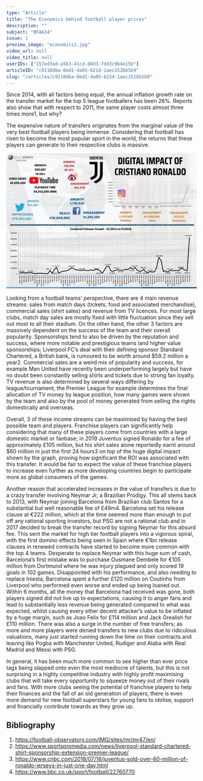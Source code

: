 ```yaml
---
type: "Article"
title: "The Economics behind football player prices"
description: ""
subject: "BFAA34"
issue: 1
preview_image: "economics1.jpg"
video_url: null
video_title: null
userIDs: ["157ed3ad-a5b3-41cd-88d3-7dd3c9b4e15b"]
articleID: "c9110dba-0ed1-4a05-b21d-1aec152bb5b9"
slug: "/articles/c9110dba-0ed1-4a05-b21d-1aec152bb5b9"
---
```


Since 2014, with all factors being equal, the annual inflation growth rate on the transfer market for the top 5 league footballers has been 26%. Reports also show that with respect to 2011, the same player costs almost three times more1, but why?

The expensive nature of transfers originates from the marginal value of the very best football players being immense. Considering that football has risen to become the most popular sport in the world, the returns that these players can generate to their respective clubs is massive. 

![Ronaldo](./../images/issue1/econbus/Ronaldo.jpg)

Looking from a football teams’ perspective, there are 4 main revenue streams: sales from match days (tickets, food and associated merchandise), commercial sales (shirt sales) and revenue from TV licences. For most large clubs, match day sales are mostly fixed with little fluctuation since they sell out most to all their stadium. On the other hand, the other 3 factors are massively dependent on the success of the team and their overall popularity. Sponsorships tend to also be driven by the reputation and success, where more notable and prestigious teams land higher value sponsorships; Liverpool FC’s deal with their defining sponsor Standard Chartered, a British bank, is rumoured to be worth around $59.2 million a year2. Commercial sales are a weird mix of popularity and success, for example Man United have recently been underperforming largely but have no doubt been constantly selling shirts and tickets due to strong fan loyalty. TV revenue is also determined by several ways differing by league/tournament, the Premier League for example determines the final allocation of TV money by league position, how many games were shown by the team and also by the pool of money generated from selling the rights domestically and overseas.

Overall, 3 of these income streams can be maximised by having the best possible team and players. Franchise players can significantly help considering that many of these players come from countries with a large domestic market or fanbase; in 2019 Juventus signed Ronaldo for a fee of approximately £105 million, but his shirt sales alone reportedly earnt around $60 million in just the first 24 hours3 on top of the huge digital impact shown by the graph, proving how significant the ROI was associated with this transfer. It would be fair to expect the value of these franchise players to increase even further as more developing countries begin to participate more as global consumers of the games.

Another reason that accelerated increases in the value of transfers is due to a crazy transfer involving Neymar Jr, a Brazilian Prodigy. This all stems back to 2013, with Neymar joining Barcelona from Brazilian club Santos for a substantial but well reasonable fee of £49m4. Barcelona set his release clause at €222 million, which at the time seemed more than enough to put off any rational sporting investors, but PSG are not a rational club and in 2017 decided to break the transfer record by signing Neymar for this absurd fee. This sent the market for high tier football players into a vigorous spiral, with the first domino effects being seen in Spain where €1bn release clauses in renewed contracts have started to become more common with the top 4 teams. Desperate to replace Neymar with this huge sum of cash, Barcelona’s first mistake was to purchase Ousmane Dembele for €105 million from Dortmund where he was injury plagued and only scored 19 goals in 102 games. Disappointed with his performance, and also needing to replace Iniesta, Barcelona spent a further £120 million on Coutinho from Liverpool who performed even worse and ended up being loaned out. Within 6 months, all the money that Barcelona had received was gone, both players signed did not live up to expectations, causing it to anger fans and lead to substantially less revenue being generated compared to what was expected, whilst causing every other decent attacker’s value to be inflated by a huge margin, such as Joao Felix for £114 million and Jack Grealish for £110 million. There was also a surge in the number of free transfers; as more and more players were denied transfers to new clubs due to ridiculous valuations, many just started running down the time on their contracts and leaving like Pogba with Manchester United, Rudiger and Alaba with Real Madrid and Messi with PSG. 

In general, it has been much more common to see higher than ever price tags being slapped onto even the most mediocre of talents, but this is not surprising in a highly competitive industry with highly profit maximising clubs that will take every opportunity to squeeze money out of their rivals and fans. With more clubs seeing the potential of franchise players to help their finances and the fall of an old generation of players, there is even more demand for new football superstars for young fans to idolise, support and financially contribute towards as they grow up.

<div id="bibliography">
<h2>Bibliography</h2>

1.	https://football-observatory.com/IMG/sites/mr/mr47/en/
2.	https://www.sportspromedia.com/news/liverpool-standard-chartered-shirt-sponsorship-extension-premier-league/
3.	https://www.cnbc.com/2018/07/18/juventus-sold-over-60-million-of-ronaldo-jerseys-in-just-one-day.html
4.	https://www.bbc.co.uk/sport/football/22760770

</div>